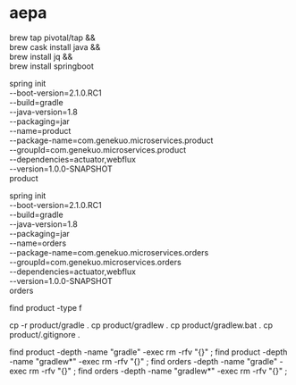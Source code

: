 # aepa
brew tap pivotal/tap && \
brew cask install java && \
brew install jq && \
brew install springboot

spring init \
--boot-version=2.1.0.RC1 \
--build=gradle \
--java-version=1.8 \
--packaging=jar \
--name=product \
--package-name=com.genekuo.microservices.product \
--groupId=com.genekuo.microservices.product \
--dependencies=actuator,webflux \
--version=1.0.0-SNAPSHOT \
product

spring init \
--boot-version=2.1.0.RC1 \
--build=gradle \
--java-version=1.8 \
--packaging=jar \
--name=orders \
--package-name=com.genekuo.microservices.orders \
--groupId=com.genekuo.microservices.orders \
--dependencies=actuator,webflux \
--version=1.0.0-SNAPSHOT \
orders

find product -type f

cp -r product/gradle .
cp product/gradlew .
cp product/gradlew.bat .
cp product/.gitignore .

find product -depth -name "gradle" -exec rm -rfv "{}" \;
find product -depth -name "gradlew*" -exec rm -rfv "{}" \;
find orders -depth -name "gradle" -exec rm -rfv "{}" \;
find orders -depth -name "gradlew*" -exec rm -rfv "{}" \;
